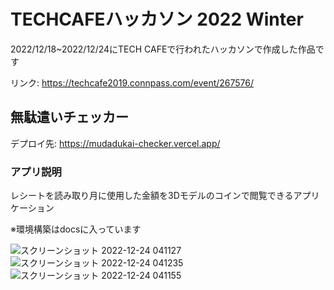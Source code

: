 # TECHCAFEハッカソン 2022 Winter

2022/12/18~2022/12/24にTECH CAFEで行われたハッカソンで作成した作品です

リンク: https://techcafe2019.connpass.com/event/267576/

## 無駄遣いチェッカー

デプロイ先: https://mudadukai-checker.vercel.app/

### アプリ説明
レシートを読み取り月に使用した金額を3Dモデルのコインで閲覧できるアプリケーション

※環境構築はdocsに入っています

![スクリーンショット 2022-12-24 041127](https://user-images.githubusercontent.com/83369665/209396118-d8b9c3bf-7e45-48db-acec-c476e7ea8ef0.png)
![スクリーンショット 2022-12-24 041235](https://user-images.githubusercontent.com/83369665/209396126-e0643c46-be16-417c-83ff-04dd462b43cf.png)
![スクリーンショット 2022-12-24 041155](https://user-images.githubusercontent.com/83369665/209396133-874f7c5b-b780-42a0-b429-d161ff5cd27f.png)
